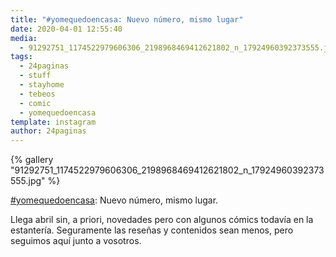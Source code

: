 ```yaml
---
title: "#yomequedoencasa: Nuevo número, mismo lugar"
date: 2020-04-01 12:55:40
media: 
  - 91292751_1174522979606306_2198968469412621802_n_17924960392373555.jpg
tags: 
  - 24paginas
  - stuff
  - stayhome
  - tebeos
  - comic
  - yomequedoencasa
template: instagram
author: 24paginas
---
```


{% gallery "91292751_1174522979606306_2198968469412621802_n_17924960392373555.jpg" %}

[#yomequedoencasa](/etiquetas/yomequedoencasa): Nuevo número, mismo lugar.

Llega abril sin, a priori, novedades pero con algunos cómics todavía en la estantería. Seguramente las reseñas y contenidos sean menos, pero seguimos aquí junto a vosotros.
